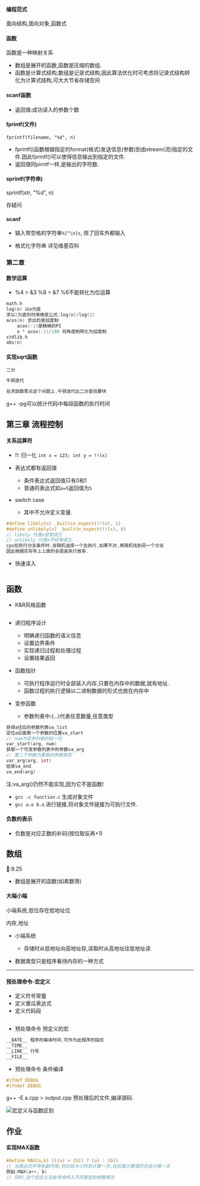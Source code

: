 #### 编程范式

面向结构,面向对象,函数式

#### 函数

函数是一种映射关系

- 数组是展开的函数,函数是压缩的数组.
- 函数是计算式结构,数组是记录式结构,因此算法优化时可考虑将记录式结构转化为计算式结构,可大大节省存储空间

#### scanf函数

- 返回值:成功读入的参数个数

#### fprintf(文件)

`fprintf(filename, "%d", n)`

- fprintf()函数根据指定的format(格式)发送信息(参数)到由stream(流)指定的文件.因此fprintf()可以使得信息输出到指定的文件.
- 返回值同pirntf一样,是输出的字符数.

#### sprintf(字符串)

sprintf(str, "%d", n)

存疑问

#### scanf

- 输入带空格的字符串`%[^\n]s`, 除了回车外都输入

- 格式化字符串 详见维基百科

### 第二章

#### 数学运算

- %4 = &3 %8 = &7 %6不能转化为位运算

```c
math.h
log(n) 以e为底
求以2为底的时用换底公式:log(n)/log(2)
acos(n) 求出的是弧度制
	acos(-1)是精确的PI
	x * acos(-1)/180 将角度制转化为弧度制
stdlib.h
abs(n)
```

#### 实现sqrt函数

```c
二分

牛顿迭代

在求函数零点这个问题上,牛顿迭代比二分查找要块
```

g++ -pg可以统计代码中每段函数的执行时间

## 第三章 流程控制

#### 关系运算符

- !!: 归一化 `int x = 123; int y = !!(x)`

- 表达式都有返回值
  - 条件表达式返回值只有0和1
  - 普通的表达式如`a=5`返回值为`5`
- switch case
  - 其中不允许定义变量.

```c
#define likely(x) _builtin_expect(!!(x), 1)
#define unlikely(x) _builtin_expect(!!(x), 0)
// likely 代表x经常成立
// unlikely 代表x不经常成立
cpu在执行分支条件时,会随机选择一个去执行,如果不对,再随机找到另一个分支
因此根据实际写上上面的会提高执行效率.
```

- 快速读入

```c

```

## 函数

- K&R风格函数

```c

```



- 递归程序设计
  - 明确递归函数的语义信息
  - 设置边界条件
  - 实现递归过程和处理过程
  - 设置结果返回

- 函数指针
  - 可执行程序运行时全部装入内存,只要在内存中的数据,就有地址.
  - 函数过程的执行逻辑以二进制数据的形式也放在内存中
- 变参函数
  - 参数列表中:(...)代表任意数量,任意类型

```c
获得a往后的参数列表va_list
定位a后面第一个参数的位置va_start
// num为变参列表的前一位
var_start(arg, num)
获取一个可变参数列表中的参数va_arg
// 第二个参数为要取的参数类型
var_arg(arg, int)
结束va_end
va_end(arg)
```

注:va_arg()仍然不能实现,因为它不是函数!

- `gcc -c function.c` 生成对象文件
- `gcc a.o b.o` 进行链接,将对象文件链接为可执行文件.

#### 负数的表示

- 负数是对应正数的补码(按位取反再+1)

## 数组

:date::9.25

- 数组是展开的函数(如素数筛)

#### 大端小端

小端系统,低位存在低地址位

内存,地址

- 小端系统
  - 存储时从低地址向高地址存,读取时从高地址往低地址读

- 数据类型只是程序看待内存的一种方式

***

#### 预处理命令-宏定义

- 定义符号常量
- 定义傻瓜表达式
- 定义代码段

```c

```

- 预处理命令 预定义的宏

```c
__DATE__ 程序的编译时间,可作为此程序的指纹
__TIME__
__LINE__ 行号
__FILE__
```

- 预处理命令 条件编译

```c
#ifdef DEBUG
#ifndef DEBUG
```

g++ -E a.cpp > output.cpp 预处理后的文件,编译源码.

![宏定义与函数区别](/home/chongh/下载/宏定义与函数区别.png)

## 作业

#### 实现MAX函数

```c
#define MAX(a,b) (((a) > (b)) ? (a) : (b))
// 当表达式中带有副作用,则比较大小时会计算一次,在后面计算值时也会计算一次
例如:MAX(a++, b)
// 同时,这个宏定义没有考虑传入不同类型的参数情况
    
```



